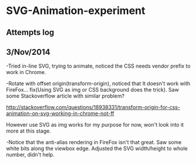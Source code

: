SVG-Animation-experiment
========================
Attempts log
-------------------------------------------

3/Nov/2014
------------------------------------------- 
-Tried in-line SVG, trying to animate, noticed the CSS needs vendor prefix to work in Chrome.
 
-Rotate with offset origin(transform-origin), noticed that It doesn't work with FireFox... fix(Using SVG as img or CSS background does the trick). Saw some Stackoverflow article with similar problem? 

http://stackoverflow.com/questions/18938331/transform-origin-for-css-animation-on-svg-working-in-chrome-not-ff

However use SVG as img works for my purpose for now, won't look into it more at this stage.

-Notice that the anti-alias rendering in FireFox isn't that great. Saw some white bits along the viewbox edge. Adjusted the SVG width/height to whole number, didn't help.
